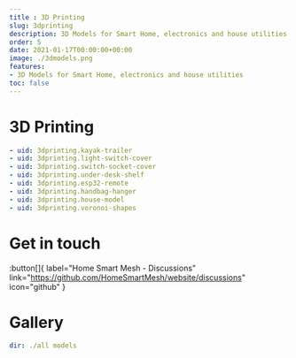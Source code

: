 ```yaml
---
title : 3D Printing
slug: 3dprinting
description: 3D Models for Smart Home, electronics and house utilities
order: 5
date: 2021-01-17T00:00:00+00:00
image: ./3dmodels.png
features:
- 3D Models for Smart Home, electronics and house utilities
toc: false
---
```


# 3D Printing

```yaml cards
- uid: 3dprinting.kayak-trailer
- uid: 3dprinting.light-switch-cover
- uid: 3dprinting.switch-socket-cover
- uid: 3dprinting.under-desk-shelf
- uid: 3dprinting.esp32-remote
- uid: 3dprinting.handbag-hanger
- uid: 3dprinting.house-model
- uid: 3dprinting.voronoi-shapes
```

# Get in touch
:button[]{ label="Home Smart Mesh - Discussions" link="https://github.com/HomeSmartMesh/website/discussions" icon="github" }

# Gallery

```yaml gallery
dir: ./all models
```
